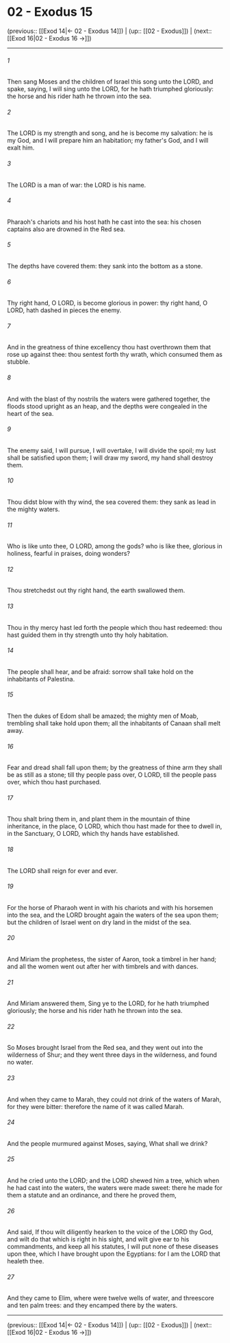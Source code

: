 # 02 - Exodus 15

(previous:: [[Exod 14|← 02 - Exodus 14]]) | (up:: [[02 - Exodus]]) | (next:: [[Exod 16|02 - Exodus 16 →]])

***


###### 1 
Then sang Moses and the children of Israel this song unto the LORD, and spake, saying, I will sing unto the LORD, for he hath triumphed gloriously: the horse and his rider hath he thrown into the sea. 

###### 2 
The LORD is my strength and song, and he is become my salvation: he is my God, and I will prepare him an habitation; my father's God, and I will exalt him. 

###### 3 
The LORD is a man of war: the LORD is his name. 

###### 4 
Pharaoh's chariots and his host hath he cast into the sea: his chosen captains also are drowned in the Red sea. 

###### 5 
The depths have covered them: they sank into the bottom as a stone. 

###### 6 
Thy right hand, O LORD, is become glorious in power: thy right hand, O LORD, hath dashed in pieces the enemy. 

###### 7 
And in the greatness of thine excellency thou hast overthrown them that rose up against thee: thou sentest forth thy wrath, which consumed them as stubble. 

###### 8 
And with the blast of thy nostrils the waters were gathered together, the floods stood upright as an heap, and the depths were congealed in the heart of the sea. 

###### 9 
The enemy said, I will pursue, I will overtake, I will divide the spoil; my lust shall be satisfied upon them; I will draw my sword, my hand shall destroy them. 

###### 10 
Thou didst blow with thy wind, the sea covered them: they sank as lead in the mighty waters. 

###### 11 
Who is like unto thee, O LORD, among the gods? who is like thee, glorious in holiness, fearful in praises, doing wonders? 

###### 12 
Thou stretchedst out thy right hand, the earth swallowed them. 

###### 13 
Thou in thy mercy hast led forth the people which thou hast redeemed: thou hast guided them in thy strength unto thy holy habitation. 

###### 14 
The people shall hear, and be afraid: sorrow shall take hold on the inhabitants of Palestina. 

###### 15 
Then the dukes of Edom shall be amazed; the mighty men of Moab, trembling shall take hold upon them; all the inhabitants of Canaan shall melt away. 

###### 16 
Fear and dread shall fall upon them; by the greatness of thine arm they shall be as still as a stone; till thy people pass over, O LORD, till the people pass over, which thou hast purchased. 

###### 17 
Thou shalt bring them in, and plant them in the mountain of thine inheritance, in the place, O LORD, which thou hast made for thee to dwell in, in the Sanctuary, O LORD, which thy hands have established. 

###### 18 
The LORD shall reign for ever and ever. 

###### 19 
For the horse of Pharaoh went in with his chariots and with his horsemen into the sea, and the LORD brought again the waters of the sea upon them; but the children of Israel went on dry land in the midst of the sea. 

###### 20 
And Miriam the prophetess, the sister of Aaron, took a timbrel in her hand; and all the women went out after her with timbrels and with dances. 

###### 21 
And Miriam answered them, Sing ye to the LORD, for he hath triumphed gloriously; the horse and his rider hath he thrown into the sea. 

###### 22 
So Moses brought Israel from the Red sea, and they went out into the wilderness of Shur; and they went three days in the wilderness, and found no water. 

###### 23 
And when they came to Marah, they could not drink of the waters of Marah, for they were bitter: therefore the name of it was called Marah. 

###### 24 
And the people murmured against Moses, saying, What shall we drink? 

###### 25 
And he cried unto the LORD; and the LORD shewed him a tree, which when he had cast into the waters, the waters were made sweet: there he made for them a statute and an ordinance, and there he proved them, 

###### 26 
And said, If thou wilt diligently hearken to the voice of the LORD thy God, and wilt do that which is right in his sight, and wilt give ear to his commandments, and keep all his statutes, I will put none of these diseases upon thee, which I have brought upon the Egyptians: for I am the LORD that healeth thee. 

###### 27 
And they came to Elim, where were twelve wells of water, and threescore and ten palm trees: and they encamped there by the waters.

***

(previous:: [[Exod 14|← 02 - Exodus 14]]) | (up:: [[02 - Exodus]]) | (next:: [[Exod 16|02 - Exodus 16 →]])
